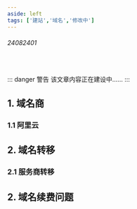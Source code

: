 ```yaml
---
aside: left
tags: ['建站','域名','修改中']
---
```

 
###### 24082401
 
<br/>
 
::: danger <Badge type='warning'>警告</Badge>
该文章内容正在建设中......
:::
 
## 1. 域名商

### 1.1 阿里云

## 2. 域名转移

### 2.1 服务商转移


## 2. 域名续费问题